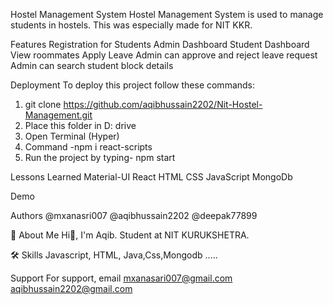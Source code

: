 Hostel Management System
Hostel Management System is used to manage students in hostels. This was especially made for NIT KKR.

Features
Registration for Students
Admin Dashboard
Student Dashboard
View roommates
Apply Leave
Admin can approve and reject leave request
Admin can search student block details

Deployment
To deploy this project follow these commands:

 1. git clone https://github.com/aqibhussain2202/Nit-Hostel-Management.git
 2. Place this folder in D:  drive
 3. Open Terminal (Hyper) 
 4. Command -npm i react-scripts
 5. Run the project by typing- npm start


Lessons Learned
Material-UI
React
HTML
CSS
JavaScript
MongoDb


Demo


Authors
@mxanasri007
@aqibhussain2202
@deepak77899


🚀 About Me
Hi👋, I'm Aqib. Student at NIT KURUKSHETRA.

🛠 Skills
Javascript, HTML, Java,Css,Mongodb .....

Support
For support, email mxanasari007@gmail.com
aqibhussain2202@gmail.com
